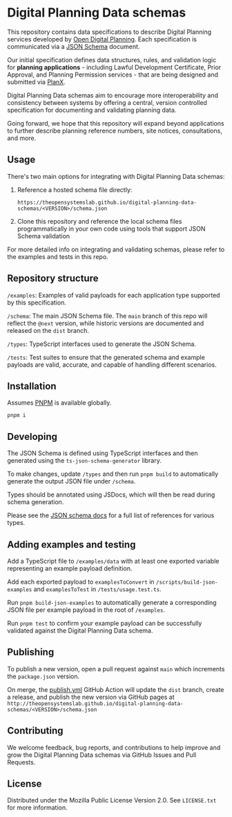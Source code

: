 # Digital Planning Data schemas
This repository contains data specifications to describe Digital Planning services developed by [Open Digital Planning](https://opendigitalplanning.org/). Each specification is communicated via a [JSON Schema](https://json-schema.org/) document.

Our initial specification defines data structures, rules, and validation logic for **planning applications** - including Lawful Development Certificate, Prior Approval, and Planning Permission services - that are being designed and submitted via [PlanX](https://www.planx.uk/). 

Digital Planning Data schemas aim to encourage more interoperability and consistency between systems by offering a central, version controlled specification for documenting and validating planning data. 

Going forward, we hope that this repository will expand beyond applications to further describe planning reference numbers, site notices, consultations, and more.

## Usage
There's two main options for integrating with Digital Planning Data schemas:

1. Reference a hosted schema file directly:

   `https://theopensystemslab.github.io/digital-planning-data-schemas/<VERSION>/schema.json` 

1. Clone this repository and reference the local schema files programmatically in your own code using tools that support JSON Schema validation

For more detailed info on integrating and validating schemas, please refer to the examples and tests in this repo.

## Repository structure

`/examples`: Examples of valid payloads for each application type supported by this specification.

`/schema`: The main JSON Schema file. The `main` branch of this repo will reflect the `@next` version, while historic versions are documented and released on the `dist` branch.

`/types`: TypeScript interfaces used to generate the JSON Schema.

`/tests`: Test suites to ensure that the generated schema and example payloads are valid, accurate, and capable of handling different scenarios.

## Installation

Assumes [PNPM](https://pnpm.io/) is available globally.

```shell
pnpm i
```

## Developing
The JSON Schema is defined using TypeScript interfaces and then generated using the `ts-json-schema-generator` library.

To make changes, update `/types` and then run `pnpm build` to automatically generate the output JSON file under `/schema`.

Types should be annotated using JSDocs, which will then be read during schema generation. 

Please see the [JSON schema docs](https://json-schema.org/understanding-json-schema/reference/) for a full list of references for various types.

## Adding examples and testing

Add a TypeScript file to `/examples/data` with at least one exported variable representing an example payload definition.

Add each exported payload to `examplesToConvert` in `/scripts/build-json-examples` and `examplesToTest` in `/tests/usage.test.ts`.

Run `pnpm build-json-examples` to automatically generate a corresponding JSON file per example payload in the root of `/examples`.

Run `pnpm test` to confirm your example payload can be successfully validated against the Digital Planning Data schema.

## Publishing
To publish a new version, open a pull request against `main` which increments the `package.json` version.

On merge, the [publish.yml](https://github.com/theopensystemslab/digital-planning-data-schemas/blob/main/.github/workflows/publish.yml) GitHub Action will update the `dist` branch, create a release, and publish the new version via GitHub pages at `http://theopensystemslab.github.io/digital-planning-data-schemas/<VERSION>/schema.json`

## Contributing
We welcome feedback, bug reports, and contributions to help improve and grow the Digital Planning Data schemas via GitHub Issues and Pull Requests.

## License
Distributed under the Mozilla Public License Version 2.0. See `LICENSE.txt` for more information.
